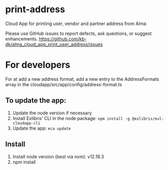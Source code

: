 # print-address
Cloud App for printing user, vendor and partner address from Alma

Please use GitHub issues to report defects, ask questions, or suggest enhancements.
https://github.com/kb-dk/alma_cloud_app_print_user_address/issues

# For developers
For at add a new address format, add a new entry to the AddressFormats array in the  cloudapp/src/app/config/address-format.ts

## To update the app:
1. Update the node version if necessary
2. Install Exlibris' CLI in the node package: `npm install -g @exlibris/exl-cloudapp-cli`
3. Update the app: `eca update`

## Install
1. Install node version (best via nvm): v12.18.3
2. npm install
